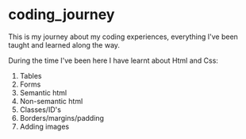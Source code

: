 # coding_journey
This is my journey about my coding experiences, everything I've been taught and learned along the way.

During the time I've been here I have learnt about Html and Css:

1. Tables
2. Forms
3. Semantic html
4. Non-semantic html
5. Classes/ID's
5. Borders/margins/padding
6. Adding images
